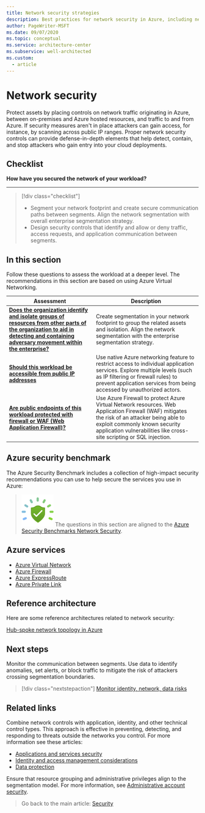 ```yaml
---
title: Network security strategies
description: Best practices for network security in Azure, including network segmentation, network management, containment strategy, and internet edge strategy.
author: PageWriter-MSFT
ms.date: 09/07/2020
ms.topic: conceptual
ms.service: architecture-center
ms.subservice: well-architected
ms.custom:
  - article
---
```


# Network security

Protect assets by placing controls on network traffic originating in Azure, between on-premises and Azure hosted resources, and traffic to and from Azure. If security measures aren't in place attackers can gain access, for instance, by scanning across public IP ranges. Proper network security controls can provide defense-in-depth elements that help detect, contain, and stop attackers who gain entry into your cloud deployments. 

## Checklist
**How have you secured the network of your workload?**
***

> [!div class="checklist"]
> - Segment your network footprint and create secure communication paths between segments. Align the network segmentation with overall enterprise segmentation strategy.
> - Design security controls that identify and allow or deny traffic, access requests, and application communication between segments. 


## In this section
Follow these questions to assess the workload at a deeper level. The recommendations in this section are based on using Azure Virtual Networking. 

|Assessment|Description|
|---|---|
|[**Does the organization identify and isolate groups of resources from other parts of the organization to aid in detecting and containing adversary movement within the enterprise?**](design-network-segmentation.md)|Create segmentation in your network footprint to group the related assets and isolation. Align the network segmentation with the enterprise segmentation strategy.
|[**Should this workload be accessible from public IP addresses**](design-network-connectivity.md)|Use native Azure networking feature to restrict access to individual application services. Explore multiple levels (such as IP filtering or firewall rules) to prevent application services from being accessed by unauthorized actors.|
|[**Are public endpoints of this workload protected with firewall or WAF (Web Application Firewall)?**](design-network-endpoints.md)|Use Azure Firewall to protect Azure Virtual Network resources. Web Application Firewall (WAF) mitigates the risk of an attacker being able to exploit commonly known security application vulnerabilities like cross-site scripting or SQL injection.|

## Azure security benchmark
The Azure Security Benchmark includes a collection of high-impact security recommendations you can use to help secure the services you use in Azure:

> ![Security Benchmark](../../_images/benchmark-security.svg) The questions in this section are aligned to the [Azure Security Benchmarks Network Security](/azure/security/benchmarks/security-controls-v2-network-security).

## Azure services
- [Azure Virtual Network](/azure/virtual-network/virtual-networks-overview)
- [Azure Firewall](/azure/firewall/overview)
- [Azure ExpressRoute](/azure/expressroute/)
- [Azure Private Link](/azure/private-link/)


## Reference architecture
Here are some reference architectures related to network security:

[Hub-spoke network topology in Azure](/azure/architecture/reference-architectures/hybrid-networking/hub-spoke)

## Next steps

Monitor the communication between segments. Use data to identify anomalies, set alerts, or block traffic to mitigate the risk of attackers crossing segmentation boundaries. 

> [!div class="nextstepaction"]
> [Monitor identity, network, data risks](/azure/architecture/framework/security/monitor-identity-network)

## Related links

Combine network controls with application, identity, and other technical control types. This approach is effective in preventing, detecting, and responding to threats outside the networks you control. For more information see these articles:
- [Applications and services security](design-apps-services.md)
- [Identity and access management considerations](design-identity.md)
- [Data protection](design-storage.md)

Ensure that resource grouping and administrative privileges align to the segmentation model. For more information, see [Administrative account security](design-admins.md).


> Go back to the main article: [Security](overview.md)